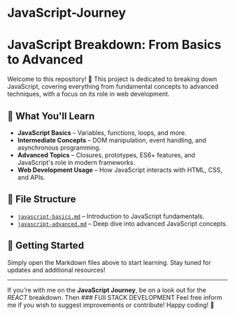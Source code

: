 # JavaScript-Journey

# JavaScript Breakdown: From Basics to Advanced

Welcome to this repository! 🚀 This project is dedicated to breaking down JavaScript, covering everything from fundamental concepts to advanced techniques, with a focus on its role in web development.

## 📖 What You'll Learn
- **JavaScript Basics** – Variables, functions, loops, and more.
- **Intermediate Concepts** – DOM manipulation, event handling, and asynchronous programming.
- **Advanced Topics** – Closures, prototypes, ES6+ features, and JavaScript's role in modern frameworks.
- **Web Development Usage** – How JavaScript interacts with HTML, CSS, and APIs.

## 📂 File Structure
- [`javascript-basics.md`](JavaScript_Basics.md) – Introduction to JavaScript fundamentals.
- [`javascript-advanced.md`](./javascript-advanced.md) – Deep dive into advanced JavaScript concepts.

## 🚀 Getting Started
Simply open the Markdown files above to start learning. Stay tuned for updates and additional resources!

---

If you're with me on the __JavaScript Journey__, be on a look out for the _REACT_ breakdown. Then ### FUll STACK DEVELOPMENT
Feel free inform me if you wish to suggest improvements or contribute! Happy coding! 🎉
